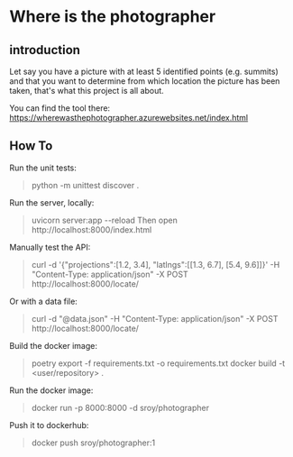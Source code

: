 # Where is the photographer


## introduction

Let say you have a picture with at least 5 identified points (e.g. summits) and that you want to determine from which location the picture has been taken, that's what this project is all about.

You can find the tool there: https://wherewasthephotographer.azurewebsites.net/index.html


## How To

Run the unit tests:
  > python -m unittest discover .

Run the server, locally:
  > uvicorn server:app --reload
  Then open http://localhost:8000/index.html

Manually test the API:
  > curl -d '{"projections":[1.2, 3.4], "latlngs":[[1.3, 6.7], [5.4, 9.6]]}' -H "Content-Type: application/json" -X POST http://localhost:8000/locate/

Or with a data file:
  > curl -d "@data.json" -H "Content-Type: application/json" -X POST http://localhost:8000/locate/

Build the docker image:
  > poetry export -f requirements.txt -o requirements.txt
  > docker build -t <user/repository> .

Run the docker image:
  > docker run -p 8000:8000 -d sroy/photographer

Push it to dockerhub:
  > docker push sroy/photographer:1
